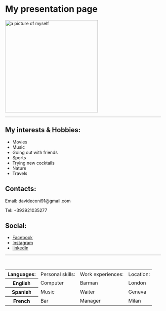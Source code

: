 <!DOCTYPE html>
<html>
  <head>
      <link rel="stylesheet" type="text/css" href="stylesheet.css">
      <title>My presentation page</title>
  </head>
  <body>
    <h1>My presentation page</h1>
    <div> 
        <img src="me in Messico.jpg" alt="a picture of myself" width="300"/>
    </div>
    <hr>
    <h2> My interests & Hobbies: </h2>
    <div id="interest-hobbies">
        <ul>
            <li>Movies</li>
            <li>Music</li>
            <li>Going out with friends</li>
            <li>Sports</li>
            <li>Trying new cocktails</li>
            <li>Nature</li>
            <li>Travels</li>
        </ul>
    </div>
    <h2>Contacts: </h2>
    <div>
        <div id="contacts">
        <p>Email: davideconi91@gmail.com</p>
        <p>Tel: +393921035277</p>
        </div>
        <h2>Social: </h2>
        <div id="social">
            <ul>
                <li> <a href="https://www.facebook.com/IndianaDavyJonesConi"> Facebook </a></li>
                <li> <a href="https://www.instagram.com/"> Instagram </a></li>
                <li> <a href="https://www.linkedin.com/in/davide-jhonni-spiga-2281aa141/">linkedIn</a></li>
            </ul>
        </div>
    </div>
    <hr>
    <br>
    <table>
        <tr>
            <th>Languages: </th>
            <td>Personal skills:</td>
            <td>Work experiences:</td>
            <td>Location:</td>
        </tr>
        <tr>
            <th>English </th>
            <td>Computer</td>
            <td>Barman</td>
            <td>London</td>
        </tr>
        <tr>
            <th>Spanish</th>
            <td>Music</td>
            <td>Waiter</td>
            <td>Geneva</td>
        </tr>
        <tr>
            <th>French</th>
            <td>Bar</td>
            <td>Manager</td>
            <td>Milan</td>
        </tr>
    </table>
  </body>
</html>

